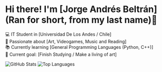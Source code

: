 # Hi there! I'm [Jorge Andrés Beltrán] (Ran for short, from my last name)👋

💻 IT Student in [Universidad De Los Andes / Chile]  
🚀 Passionate about [Art, Videogames, Music and Reading]  
📚 Currently learning [General Programming Languages (Python, C++)]  
🎯 Current goal: [Finish Studying / Make a living of art]  

![GitHub Stats](https://github-readme-stats.vercel.app/api?username=ran-l0g&show_icons=true&theme=radical)
![Top Languages](https://github-readme-stats.vercel.app/api/top-langs/?username=ran-l0g&layout=compact&theme=radical)

<!--
**Ran-L0g/Ran-L0g** is a ✨ _special_ ✨ repository because its `README.md` (this file) appears on your GitHub profile.

Here are some ideas to get you started:

- 🔭 I’m currently working on ...
- 🌱 I’m currently learning ...
- 👯 I’m looking to collaborate on ...
- 🤔 I’m looking for help with ...
- 💬 Ask me about ...
- 📫 How to reach me: ...
- 😄 Pronouns: ...
- ⚡ Fun fact: ...
-->
